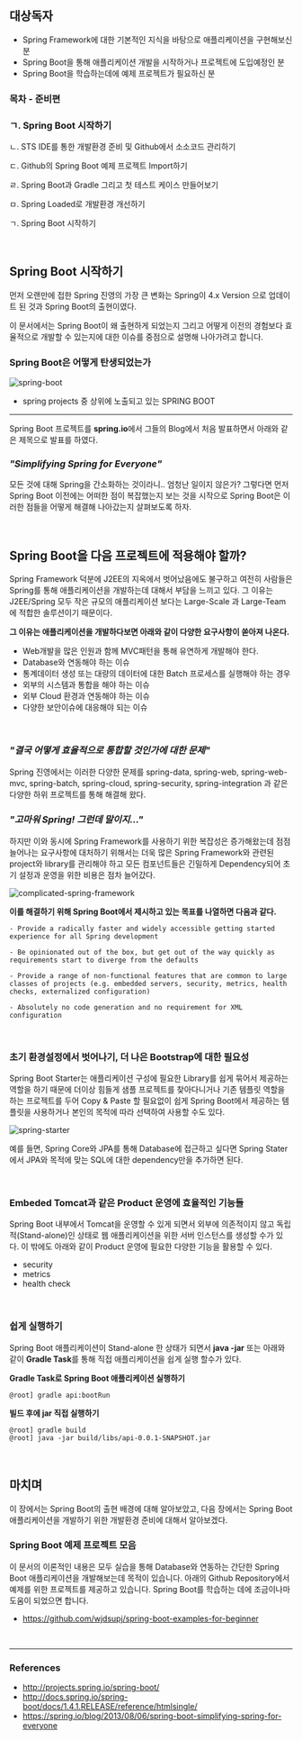 ## 대상독자

- Spring Framework에 대한 기본적인 지식을 바탕으로 애플리케이션을 구현해보신 분
- Spring Boot을 통해 애플리케이션 개발을 시작하거나 프로젝트에 도입예정인 분
- Spring Boot을 학습하는데에 예제 프로젝트가 필요하신 분

### 목차 - 준비편

### ㄱ. Spring Boot 시작하기

ㄴ. STS IDE를 통한 개발환경 준비 및 Github에서 소소코드 관리하기

ㄷ. Github의 Spring Boot 예제 프로젝트 Import하기

ㄹ. Spring Boot과 Gradle 그리고 첫 테스트 케이스 만들어보기

ㅁ. Spring Loaded로 개발환경 개선하기

ㄱ. Spring Boot 시작하기

<br>

## Spring Boot 시작하기

먼저 오랜만에 접한 Spring 진영의 가장 큰 변화는 Spring이 4.x Version 으로 업데이트 된 것과 Spring Boot의 출현이였다.

이 문서에서는 Spring Boot이 왜 출현하게 되었는지 그리고 어떻게 이전의 경험보다 효율적으로 개발할 수 있는지에 대한 이슈를 중점으로 설명해 나아가려고 합니다.


### Spring Boot은 어떻게 탄생되었는가

![spring-boot](http://image.toast.com/aaaaahq/spring-boot.png)
- spring projects 중 상위에 노출되고 있는 SPRING BOOT

---

Spring Boot 프로젝트를 **spring.io**에서 그들의 Blog에서 처음 발표하면서 아래와 같은 제목으로 발표를 하였다.


### _"Simplifying Spring for Everyone"_


모든 것에 대해 Spring을 간소화하는 것이라니.. 엄청난 일이지 않은가? 그렇다면 먼저 Spring Boot 이전에는 어떠한 점이 복잡했는지 보는 것을 시작으로 Spring Boot은 이러한 점들을 어떻게 해결해 나아갔는지 살펴보도록 하자.

<br>

## Spring Boot을 다음 프로젝트에 적용해야 할까?

Spring Framework 덕분에 J2EE의 지옥에서 벗어났음에도 불구하고 여전히 사람들은 Spring를 통해 애플리케이션을 개발하는데 대해서 부담을 느끼고 있다. 그 이유는 J2EE/Spring 모두 작은 규모의 애플리케이션 보다는 Large-Scale 과 Large-Team에 적합한 솔루션이기 때문이다.

**그 이유는 애플리케이션을 개발하다보면 아래와 같이 다양한 요구사항이 쏟아져 나온다.**

- Web개발을 많은 인원과 함께 MVC패턴을 통해 유연하게 개발해야 한다.
- Database와 연동해야 하는 이슈
- 통계데이터 생성 또는 대량의 데이터에 대한 Batch 프로세스를 실행해야 하는 경우
- 외부의 시스템과 통합을 해야 하는 이슈
- 외부 Cloud 환경과 연동해야 하는 이슈
- 다양한 보안이슈에 대응해야 되는 이슈 

<br>

### _"결국 어떻게 효율적으로 통합할 것인가에 대한 문제"_

Spring 진영에서는 이러한 다양한 문제를 spring-data, spring-web, spring-web-mvc, spring-batch, spring-cloud, spring-security, spring-integration 과 같은 다양한 하위 프로젝트를 통해 해결해 왔다.

### _"고마워 Spring! 그런데 말이지..."_

하지만 이와 동시에 Spring Framework를 사용하기 위한 복잡성은 증가해왔는데 점점 늘어나는 요구사항에 대처하기 위해서는 더욱 많은 Spring Framework와 관련된 project와 library를 관리해야 하고 모든 컴포넌트들은 긴밀하게 Dependency되어 초기 설정과 운영을 위한 비용은 점차 늘어갔다.

![complicated-spring-framework](http://www.ernestpackaging.com/wp-content/uploads/2015/12/EPS_complicated-answers.jpg)


**이를 해결하기 위해 Spring Boot에서 제시하고 있는 목표를 나열하면 다음과 같다.**

````
- Provide a radically faster and widely accessible getting started experience for all Spring development

- Be opinionated out of the box, but get out of the way quickly as requirements start to diverge from the defaults

- Provide a range of non-functional features that are common to large classes of projects (e.g. embedded servers, security, metrics, health checks, externalized configuration)

- Absolutely no code generation and no requirement for XML configuration
````

<br>

### 초기 환경설정에서 벗어나기, 더 나은 Bootstrap에 대한 필요성

Spring Boot Starter는 애플리케이션 구성에 필요한 Library를 쉽게 묶어서 제공하는 역할을 하기 때문에 더이상 힘들게 샘플 프로젝트를 찾아다니거나 기존 템플릿 역할을 하는 프로젝트를 두어 Copy & Paste 할 필요없이 쉽게 Spring Boot에서 제공하는 템플릿을 사용하거나 본인의 목적에 따라 선택하여 사용할  수도 있다.

![spring-starter](http://image.toast.com/aaaaahq/spring-starter-project.png)

예를 들면, Spring Core와 JPA를 통해 Database에 접근하고 싶다면 Spring Stater 에서 JPA와 목적에 맞는 SQL에 대한 dependency만을 추가하면 된다.

<br>

### Embeded Tomcat과 같은 Product 운영에 효율적인 기능들

Spring Boot 내부에서 Tomcat을 운영할 수 있게 되면서 외부에 의존적이지 않고 독립적(Stand-alone)인 상태로 웹 애플리케이션을 위한 서버 인스턴스를 생성할 수가 있다. 이 밖에도 아래와 같이 Product 운영에 필요한 다양한 기능을 활용할 수 있다.
- security
- metrics
- health check

<br>

### 쉽게 실행하기

Spring Boot 애플리케이션이 Stand-alone 한 상태가 되면서 **java -jar** 또는 아래와 같이 **Gradle Task**를 통해 직접 애플리케이션을 쉽게 실행 할수가 있다.

**Gradle Task로 Spring Boot 애플리케이션 실행하기**

```
@root] gradle api:bootRun
```

**빌드 후에 jar 직접 실행하기**

```
@root] gradle build
@root] java -jar build/libs/api-0.0.1-SNAPSHOT.jar
```

<br>

## 마치며

이 장에서는 Spring Boot의 출현 배경에 대해 알아보았고, 다음 장에서는 Spring Boot 애플리케이션을 개발하기 위한 개발환경 준비에 대해서 알아보겠다.


### Spring Boot 예제 프로젝트 모음

이 문서의 이론적인 내용은 모두 실습을 통해 Database와 연동하는 간단한 Spring Boot 애플리케이션을 개발해보는데 목적이 있습니다. 아래의 Github Repository에서 예제를 위한 프로젝트를 제공하고 있습니다. Spring Boot를 학습하는 데에 조금이나마 도움이 되었으면 합니다.

- https://github.com/wjdsupj/spring-boot-examples-for-beginner

<br>

---

### References
- http://projects.spring.io/spring-boot/
- http://docs.spring.io/spring-boot/docs/1.4.1.RELEASE/reference/htmlsingle/
- https://spring.io/blog/2013/08/06/spring-boot-simplifying-spring-for-everyone
